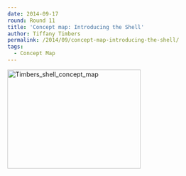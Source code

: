 ```yaml
---
date: 2014-09-17
round: Round 11
title: 'Concept map: Introducing the Shell'
author: Tiffany Timbers
permalink: /2014/09/concept-map-introducing-the-shell/
tags:
  - Concept Map
---
```

[<img class="alignnone size-medium wp-image-8744" alt="Timbers_shell_concept_map" src="/training-course/uploads/2014/09/Timbers_shell_concept_map-300x224.jpg" width="300" height="224" />][1]

 [1]: /training-course/uploads/2014/09/Timbers_shell_concept_map.jpg
